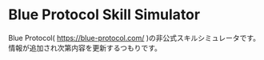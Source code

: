 # Blue Protocol Skill Simulator
Blue Protocol( https://blue-protocol.com/ )の非公式スキルシミュレータです。情報が追加され次第内容を更新するつもりです。

